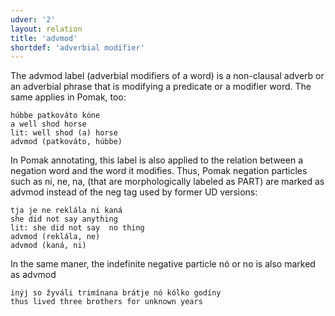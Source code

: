 ```yaml
---
udver: '2'
layout: relation
title: 'advmod'
shortdef: 'adverbial modifier'
---
```



The advmod label (adverbial modifiers of a word) is a non-clausal adverb or an adverbial phrase that is modifying a predicate or a modifier word. 
The same applies in Pomak, too:

~~~ sdparse
húbbe patkοváto kóne 
a well shod horse 
lit: well shod (a) horse
advmod (patkοváto, húbbe)   
~~~ 

In Pomak annotating, this label is also applied to the relation between a negation word and the word it modifies. Thus, Pomak negation particles  such as  ni, ne, na, (that are morphologically labeled as PART) are marked as advmod instead of the neg tag used by former UD versions:

~~~ sdparse
tja je ne reklála ni kaná 
she did not say anything 
lit: she did not say  no thing
advmod (reklála, ne)
advmod (kaná, ni)
~~~ 

In the same maner, the indefinite negative particle nó or no is also marked as advmod

~~~ sdparse
inýj so žyváli trimínana brátje nó kólko godíny   
thus lived three brothers for unknown years
~~~ 

